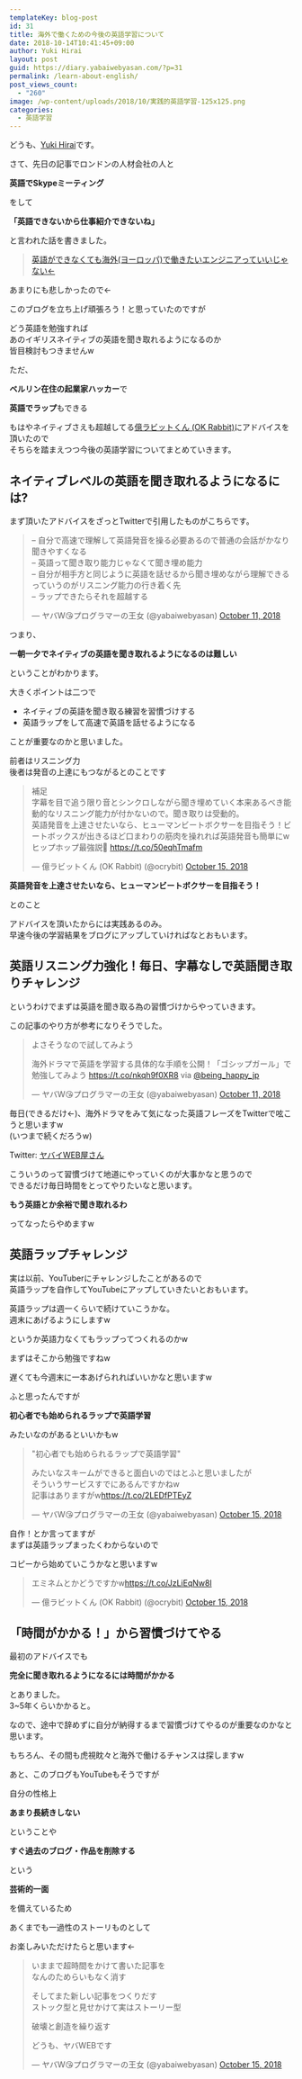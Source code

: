 ```yaml
---
templateKey: blog-post
id: 31
title: 海外で働くための今後の英語学習について
date: 2018-10-14T10:41:45+09:00
author: Yuki Hirai
layout: post
guid: https://diary.yabaiwebyasan.com/?p=31
permalink: /learn-about-english/
post_views_count:
  - "260"
image: /wp-content/uploads/2018/10/実践的英語学習-125x125.png
categories:
  - 英語学習
---
```

どうも、<a href="https://twitter.com/yabaiwebyasan" target="_blank" rel="nofollow noopener">Yuki Hirai</a>です。

さて、先日の記事でロンドンの人材会社の人と

<span class="sobig"><b>英語でSkypeミーティング</b></span>

をして

<span class="big"><b>「英語できないから仕事紹介できないね」</b></span>

と言われた話を書きました。

<blockquote class="wp-embedded-content" data-secret="UKKmMEAsXp">
  <p>
    <a href="https://diary.yabaiwebyasan.com/work-abroad-as-a-engineer/">英語ができなくても海外(ヨーロッパ)で働きたいエンジニアっていいじゃない←</a>
  </p>
</blockquote>



あまりにも悲しかったので←

このブログを立ち上げ頑張ろう！と思っていたのですが

どう英語を勉強すれば  
あのイギリスネイティブの英語を聞き取れるようになるのか  
皆目検討もつきませんw

ただ、

**ベルリン在住の起業家ハッカー**で

**英語でラップ**もできる

もはやネイティブさえも超越してる<a href="https://twitter.com/ocrybit" target="_blank" rel="noopener">億ラビットくん (OK Rabbit)</a>にアドバイスを頂いたので  
そちらを踏まえつつ今後の英語学習についてまとめていきます。

## ネイティブレベルの英語を聞き取れるようになるには?

まず頂いたアドバイスをざっとTwitterで引用したものがこちらです。

<blockquote class="twitter-tweet" data-width="550" data-dnt="true">
  <p lang="ja" dir="ltr">
    &#8211; 自分で高速で理解して英語発音を操る必要あるので普通の会話がかなり聞きやすくなる<br />&#8211; 英語って聞き取り能力じゃなくて聞き埋め能力<br />&#8211; 自分が相手方と同じように英語を話せるから聞き埋めながら理解できるっていうのがリスニング能力の行き着く先<br />&#8211; ラップできたらそれを超越する
  </p>
  
  <p>
    &mdash; ヤバW😘プログラマーの王女 (@yabaiwebyasan) <a href="https://twitter.com/yabaiwebyasan/status/1050212705343135746?ref_src=twsrc%5Etfw">October 11, 2018</a>
  </p>
</blockquote>



つまり、

**一朝一夕でネイティブの英語を聞き取れるようになるのは難しい**

ということがわかります。

大きくポイントは二つで

  * ネイティブの英語を聞き取る練習を習慣づけする
  * 英語ラップをして高速で英語を話せるようになる

ことが重要なのかと思いました。

前者はリスニング力  
後者は発音の上達にもつながるとのことです

<blockquote class="twitter-tweet" data-width="550" data-dnt="true">
  <p lang="ja" dir="ltr">
    補足<br />字幕を目で追う限り音とシンクロしながら聞き埋めていく本来あるべき能動的なリスニング能力が付かないので。聞き取りは受動的。<br />英語発音を上達させたいなら、ヒューマンビートボクサーを目指そう！ビートボックスが出きるほど口まわりの筋肉を操れれば英語発音も簡単にw<br />ヒップホップ最強説🤣 <a href="https://t.co/50eqhTmafm">https://t.co/50eqhTmafm</a>
  </p>
  
  <p>
    &mdash; 億ラビットくん (OK Rabbit) (@ocrybit) <a href="https://twitter.com/ocrybit/status/1051652473721692160?ref_src=twsrc%5Etfw">October 15, 2018</a>
  </p>
</blockquote>



<span class="sobig"><b>英語発音を上達させたいなら、ヒューマンビートボクサーを目指そう！</b></span>

とのこと

アドバイスを頂いたからには実践あるのみ。  
早速今後の学習結果をブログにアップしていければなとおもいます。

## 英語リスニング力強化！毎日、字幕なしで英語聞き取りチャレンジ

というわけでまずは英語を聞き取る為の習慣づけからやっていきます。

この記事のやり方が参考になりそうでした。

<blockquote class="twitter-tweet" data-width="550" data-dnt="true">
  <p lang="ja" dir="ltr">
    よさそうなので試してみよう
  </p>
  
  <p>
    海外ドラマで英語を学習する具体的な手順を公開！「ゴシップガール」で勉強してみよう <a href="https://t.co/nkqh9f0XR8">https://t.co/nkqh9f0XR8</a> via <a href="https://twitter.com/being_happy_jp?ref_src=twsrc%5Etfw">@being_happy_jp</a>
  </p>
  
  <p>
    &mdash; ヤバW😘プログラマーの王女 (@yabaiwebyasan) <a href="https://twitter.com/yabaiwebyasan/status/1050209724208111616?ref_src=twsrc%5Etfw">October 11, 2018</a>
  </p>
</blockquote>



毎日(できるだけ←)、海外ドラマをみて気になった英語フレーズをTwitterで呟こうと思いますw  
(いつまで続くだろうw)

Twitter: <a href="https://twitter.com/yabaiwebyasan" target="_blank" rel="noopener">ヤバイWEB屋さん</a>

こういうのって習慣づけて地道にやっていくのが大事かなと思うので  
できるだけ毎日時間をとってやりたいなと思います。

<span class="big"><b>もう英語とか余裕で聞き取れるわ</b></span>

ってなったらやめますw

## 英語ラップチャレンジ

実は以前、YouTuberにチャレンジしたことがあるので  
英語ラップを自作してYouTubeにアップしていきたいとおもいます。

英語ラップは週一くらいで続けていこうかな。  
週末にあげるようにしますw

というか英語力なくてもラップってつくれるのかw

まずはそこから勉強ですねw

遅くても今週末に一本あげられればいいかなと思いますw



<div class="g-ytsubscribe" data-channelid="UClcWgUnEr79fJBcpqnm4M1w" data-layout="full" data-count="default">
</div>

ふと思ったんですが

**初心者でも始められるラップで英語学習**

みたいなのがあるといいかもw

<blockquote class="twitter-tweet" data-width="550" data-dnt="true">
  <p lang="ja" dir="ltr">
    "初心者でも始められるラップで英語学習"
  </p>
  
  <p>
    みたいなスキームができると面白いのではとふと思いましたが<br />そういうサービスすでにあるんですかねw<br />記事はありますがw<a href="https://t.co/2LEDfPTEyZ">https://t.co/2LEDfPTEyZ</a>
  </p>
  
  <p>
    &mdash; ヤバW😘プログラマーの王女 (@yabaiwebyasan) <a href="https://twitter.com/yabaiwebyasan/status/1051658621681987584?ref_src=twsrc%5Etfw">October 15, 2018</a>
  </p>
</blockquote>



自作！とか言ってますが  
まずは英語ラップまったくわからないので

コピーから始めていこうかなと思いますw

<blockquote class="twitter-tweet" data-width="550" data-dnt="true">
  <p lang="ja" dir="ltr">
    エミネムとかどうですかw<a href="https://t.co/JzLiEqNw8l">https://t.co/JzLiEqNw8l</a>
  </p>
  
  <p>
    &mdash; 億ラビットくん (OK Rabbit) (@ocrybit) <a href="https://twitter.com/ocrybit/status/1051659414955024389?ref_src=twsrc%5Etfw">October 15, 2018</a>
  </p>
</blockquote>



## 「時間がかかる！」から習慣づけてやる

最初のアドバイスでも

<span class="big"><b>完全に聞き取れるようになるには時間がかかる</b></span>

とありました。  
3~5年くらいかかると。

なので、途中で辞めずに自分が納得するまで習慣づけてやるのが重要なのかなと思います。

もちろん、その間も虎視眈々と海外で働けるチャンスは探しますw

あと、このブログもYouTubeもそうですが

自分の性格上

<span class="big"><b>あまり長続きしない</b></span>

ということや

<span class="big"><b>すぐ過去のブログ・作品を削除する</b></span>

という

<span class="sobig"><b>芸術的一面</b></span>

を備えているため

あくまでも一過性のストーリものとして

お楽しみいただけたらと思います←

<blockquote class="twitter-tweet" data-width="550" data-dnt="true">
  <p lang="ja" dir="ltr">
    いままで超時間をかけて書いた記事を<br />なんのためらいもなく消す
  </p>
  
  <p>
    そしてまた新しい記事をつくりだす<br />ストック型と見せかけて実はストーリー型
  </p>
  
  <p>
    破壊と創造を繰り返す
  </p>
  
  <p>
    どうも、ヤバWEBです
  </p>
  
  <p>
    &mdash; ヤバW😘プログラマーの王女 (@yabaiwebyasan) <a href="https://twitter.com/yabaiwebyasan/status/1051638803528482816?ref_src=twsrc%5Etfw">October 15, 2018</a>
  </p>
</blockquote>